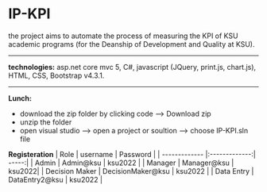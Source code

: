# IP-KPI
the project aims to automate the process of measuring the KPI of KSU academic programs (for the Deanship of Development and Quality at KSU). 
***
**technologies:** asp.net core mvc 5, C#, javascript (JQuery, print.js, chart.js), HTML, CSS, Bootstrap v4.3.1.
***
**Lunch:**
- download the zip folder by clicking code --> Download zip
- unzip the folder 
- open visual studio --> open a project or soultion --> choose IP-KPI.sln file




**Registeration**
| Role          | username      | Password  |
| ------------- |:-------------:| -----:|
| Admin      | Admin@ksu | ksu2022 |
| Manager     | Manager@ksu      |   ksu2022|
| Decision Maker | DecisionMaker@ksu     |   ksu2022 |
| Data Entry | DataEntry2@ksu    |   ksu2022 |

